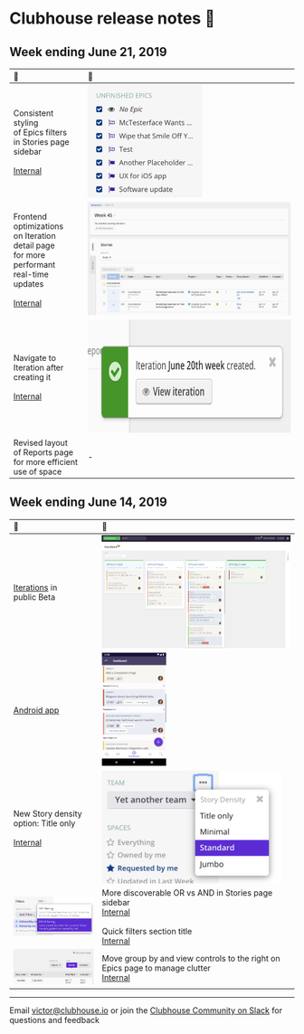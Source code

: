 # Clubhouse release notes 📝

## Week ending June 21, 2019
| 🚀 | 👀 |
| :--- | :--- |
| Consistent styling<br/>of Epics filters<br/>in Stories page<br/>sidebar<br/><br/>[Internal](https://app.clubhouse.io/internal/story/62583) | <img src="images/20190621/epics-stories-sidebar-restyled.png" height="200px" /> |
| Frontend<br/>optimizations<br/>on Iteration<br/>detail page<br/>for more performant<br/>real-time updates<br/><br/>[Internal](https://app.clubhouse.io/internal/story/62243) | <img src="images/20190621/iteration-detail-page.png" height="200px" /> |
| Navigate to<br/>Iteration after<br/>creating it<br/><br/>[Internal](https://app.clubhouse.io/internal/story/62622) | <img src="images/20190621/link-to-iteration-creation.png" height="200px" /> |
| Revised layout<br/>of Reports page<br/>for more efficient<br/>use of space | - |

## Week ending June 14, 2019

| 👀 | 🚀 |
| :--- | :--- |
| [Iterations](https://help.clubhouse.io/hc/en-us/articles/360028953452%5D) in<br/>public Beta | <img src="images/20190614/iterations-manage-page.png" height="200px" /> |
| [Android app](https://clubhouse.io/blog/clubhouse-for-android) | <img src="images/20190614/clubhouse-android.png" height="200px" /> |
| New Story density<br/>option: Title only<br/><br/>[Internal](https://app.clubhouse.io/internal/story/62424) | <img src="images/20190614/story-density.png" height="200px" /> |
| <img src="images/20190614/stories-sidebar-filters.png" width="200px" /> | More discoverable OR vs AND in Stories page sidebar<br/>[Internal](https://app.clubhouse.io/internal/story/62433)<br/><br/>Quick filters section title<br/>[Internal](https://app.clubhouse.io/internal/story/62541) |
| <img src="images/20190614/group-by-view-controls-to-right.png" width="200px" /> | Move group by and view controls to the right on Epics page to manage clutter<br/>[Internal](https://app.clubhouse.io/internal/story/62355) |

---

Email victor@clubhouse.io or join the [Clubhouse Community on Slack](https://clubhouse.io/community/) for questions and feedback
